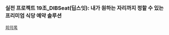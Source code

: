 ### 실전 프로젝트 19조_DIBSeat(딥스잇): 내가 원하는 자리까지 정할 수 있는 프리미엄 식당 예약 솔루션
[회의록](https://www.notion.so/19-6c6fb2471464490b89243881828ef28d)
